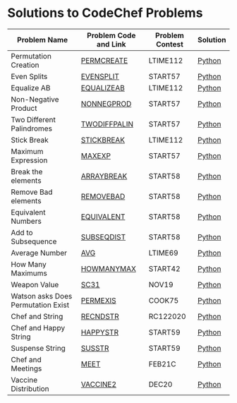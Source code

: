<h1>Solutions to CodeChef Problems</h1>



| Problem Name | Problem Code and Link | Problem Contest | Solution |
|--------------|-----------------------|-----------------|----------|
| Permutation Creation | <a href= https://www.codechef.com/submit/PERMCREATE> PERMCREATE </a> | LTIME112 | <a href= https://github.com/Sumedha2/Competitive-Coding/blob/main/CodeChef/PERMCREATE.py> Python </a>|
| Even Splits | <a href=https://www.codechef.com/submit/EVENSPLIT> EVENSPLIT </a> | START57 | <a href=https://github.com/Sumedha2/Competitive-Coding/blob/main/CodeChef/EVENSPLIT.py > Python </a> |
| Equalize AB | <a href= https://www.codechef.com/submit/EQUALIZEAB> EQUALIZEAB </a> | LTIME112 | <a href= https://github.com/Sumedha2/Competitive-Coding/blob/main/CodeChef/EQUALIZEAB.py> Python </a> |
| Non-Negative Product | <a href= https://www.codechef.com/submit/NONNEGPROD> NONNEGPROD </a> | START57 | <a href= https://github.com/Sumedha2/Competitive-Coding/blob/main/CodeChef/NONNEGPROD.py> Python </a>
| Two Different Palindromes | <a href= https://www.codechef.com/submit/TWODIFFPALIN> TWODIFFPALIN </a> | START57 | <a href= https://github.com/Sumedha2/Competitive-Coding/blob/main/CodeChef/TWODIFFPALIN.py> Python </a>|
| Stick Break | <a href=https://www.codechef.com/submit/STICKBREAK> STICKBREAK </a> | LTIME112 | <a href = https://github.com/Sumedha2/Competitive-Coding/blob/main/CodeChef/STICKBREAK.py> Python </a>
| Maximum Expression | <a href=https://www.codechef.com/submit/MAXEXP> MAXEXP </a> | START57 | <a href= https://github.com/Sumedha2/Competitive-Coding/blob/main/CodeChef/MAXEXP.py> Python </a> |
| Break the elements | <a href=https://www.codechef.com/submit/ARRAYBREAK> ARRAYBREAK </a> | START58 | <a href=https://github.com/Sumedha2/Competitive-Coding/blob/main/CodeChef/ARRAYBREAK.py> Python </a> |
| Remove Bad elements | <a href=https://www.codechef.com/submit/REMOVEBAD> REMOVEBAD </a> | START58 | <a href=https://github.com/Sumedha2/Competitive-Coding/blob/main/CodeChef/REMOVEBAD.py> Python <a/>
| Equivalent Numbers | <a href=https://www.codechef.com/submit/EQUIVALENT> EQUIVALENT </a> | START58 | <a href=https://github.com/Sumedha2/Competitive-Coding/blob/main/CodeChef/EQUIVALENT.py> Python <a/>|
| Add to Subsequence | <a href=https://www.codechef.com/submit/SUBSEQDIST> SUBSEQDIST </a> | START58 | <a href=https://github.com/Sumedha2/Competitive-Coding/blob/main/CodeChef/SUBSEQDIST.py> Python <a/>|
| Average Number | <a href=https://www.codechef.com/submit/AVG> AVG </a> | LTIME69 | <a href=https://github.com/Sumedha2/Competitive-Coding/blob/main/CodeChef/AVG.py> Python <a/>| 
|How Many Maximums | <a href=https://www.codechef.com/submit/HOWMANYMAX> HOWMANYMAX </a>| START42 | <a href=https://github.com/Sumedha2/Competitive-Coding/blob/main/CodeChef/HOWMANYMAX.py> Python <a/>|
| Weapon Value | <a href=https://www.codechef.com/submit/SC31> SC31 </a> | NOV19 | <a href=https://github.com/Sumedha2/Competitive-Coding/blob/main/CodeChef/SC31.py> Python <a/>|
| Watson asks Does Permutation Exist | <a href=https://www.codechef.com/submit/PERMEXIS> PERMEXIS </a> | COOK75 | <a href=https://github.com/Sumedha2/Competitive-Coding/blob/main/CodeChef/PERMEXIS.py> Python <a/>|
| Chef and String | <a href=https://www.codechef.com/submit/RECNDSTR> RECNDSTR </a> | RC122020 | <a href=https://github.com/Sumedha2/Competitive-Coding/blob/main/CodeChef/RECNDSTR.py> Python <a/>|
| Chef and Happy String | <a href=https://www.codechef.com/submit/HAPPYSTR> HAPPYSTR </a> | START59 | <a href=https://github.com/Sumedha2/Competitive-Coding/blob/main/CodeChef/HAPPYSTR.py> Python <a/>|
| Suspense String | <a href=https://www.codechef.com/submit/SUSSTR> SUSSTR </a> | START59 | <a href=https://github.com/Sumedha2/Competitive-Coding/blob/main/CodeChef/SUSSTR.py> Python <a/>|
| Chef and Meetings | <a href=https://www.codechef.com/FEB21C/problems/MEET> MEET </a> | FEB21C | <a href=https://github.com/Sumedha2/Competitive-Coding/blob/main/CodeChef/MEET.py> Python <a/>|
| Vaccine Distribution | <a href=https://www.codechef.com/submit/VACCINE2> VACCINE2 </a> | DEC20 | <a href=https://github.com/Sumedha2/Competitive-Coding/blob/main/CodeChef/VACCINE2.py> Python <a/>|